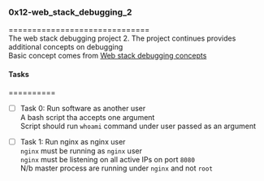 ### 0x12-web_stack_debugging_2     
==============================     
The web stack debugging project 2. The project continues provides additional concepts on debugging    
Basic concept comes from [Web stack debugging concepts](https://alx-intranet.hbtn.io/concepts/68)     

#### Tasks    
==========     
* [ ] Task 0: Run software as another user    
A bash script tha accepts one argument    
Script should run `whoami` command under user passed as an argument    

* [ ] Task 1: Run nginx as nginx user     
`nginx` must be running as `nginx` user    
`nginx` must be listening on all active IPs on port `8080`     
N/b master process are running under `nginx` and not `root` 
